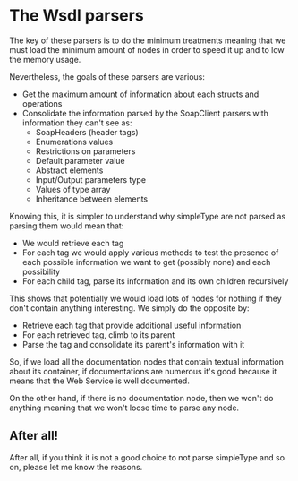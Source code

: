 The Wsdl parsers
================

The key of these parsers is to do the minimum treatments meaning that we must load the minimum amount of nodes in order to speed it up and to low the memory usage.

Nevertheless, the goals of these parsers are various:

- Get the maximum amount of information about each structs and operations
- Consolidate the information parsed by the SoapClient parsers with information they can't see as:
    - SoapHeaders (header tags)
    - Enumerations values
    - Restrictions on parameters
    - Default parameter value
    - Abstract elements
    - Input/Output parameters type
    - Values of type array
    - Inheritance between elements

Knowing this, it is simpler to understand why simpleType are not parsed as parsing them would mean that:

- We would retrieve each tag
- For each tag we would apply various methods to test the presence of each possible information we want to get (possibly none) and each possibility
- For each child tag, parse its information and its own children recursively
 
This shows that potentially we would load lots of nodes for nothing if they don't contain anything interesting. We simply do the opposite by:

- Retrieve each tag that provide additional useful information
- For each retrieved tag, climb to its parent
- Parse the tag and consolidate its parent's information with it

So, if we load all the documentation nodes that contain textual information about its container, if documentations are numerous it's good because it means that the Web Service is well documented.

On the other hand, if there is no documentation node, then we won't do anything meaning that we won't loose time to parse any node.

After all!
----------

After all, if you think it is not a good choice to not parse simpleType and so on, please let me know the reasons.
